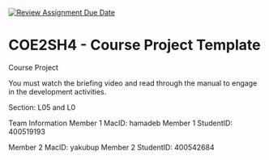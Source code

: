 [![Review Assignment Due Date](https://classroom.github.com/assets/deadline-readme-button-22041afd0340ce965d47ae6ef1cefeee28c7c493a6346c4f15d667ab976d596c.svg)](https://classroom.github.com/a/mLqiHWLE)
# COE2SH4 - Course Project Template
Course Project

You must watch the briefing video and read through the manual to engage in the development activities.


Section: L05 and L0

Team Information
Member 1 MacID: hamadeb
Member 1 StudentID: 400519193

Member 2 MacID: yakubup
Member 2 StudentID: 400542684
